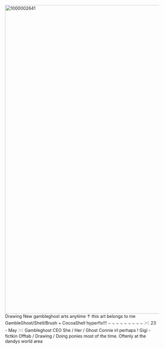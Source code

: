 <img width="1328" height="1013" alt="1000002641" src="https://github.com/user-attachments/assets/1be9649a-31b3-41e0-b9d4-e7d9f1b281fb" />
Drawing New gambleghost arts anytime
    ↑ this art belongs to me
     GambleGhost/Shell/Brush + CocoaShell hyperfix!!!
      ⌣ ⌣ ⌣ ⌣ ⌣ ⌣ ⌣ ⌣ ⌣
    𓏵   23      -     May   𓏵
        Gambleghost  CEO
        She / Her / Ghost 
        Connie irl perhaps !
       Gigi     -    fictkin 
      Offtab / Drawing / Doing ponies most of the time.
      Oftenly at the dandys world area
 
